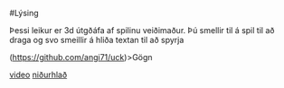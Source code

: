#Lýsing

Þessi leikur er 3d útgðáfa af spilinu veiðimaður. Þú smellir til á spil til að draga og svo smeillir á hliða textan til að spyrja 


 (https://github.com/angi71/uck)>Gögn</a>

[video](https://www.youtube.com/watch?v=0CvbFkTaaNc)
[niðurhlað](https://drive.google.com/drive/folders/1opHDQTUoFD0fnqENKqVzPq6l9ymOlu2P)
